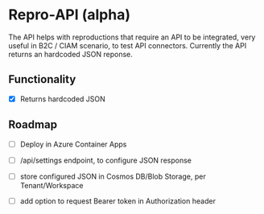 # Repro-API (alpha)

The API helps with reproductions that require an API to be integrated, very useful in B2C / CIAM scenario, to test API connectors.
Currently the API returns an hardcoded JSON reponse.

## Functionality
- [x] Returns hardcoded JSON

## Roadmap
- [ ] Deploy in Azure Container Apps
- [ ] /api/settings endpoint, to configure JSON response
- [ ] store configured JSON in Cosmos DB/Blob Storage, per Tenant/Workspace
- [ ] add option to request Bearer token in Authorization header


